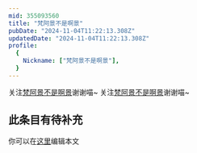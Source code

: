 ```yaml
---
mid: 355093560
title: "梵阿景不是啊景"
pubDate: "2024-11-04T11:22:13.308Z"
updatedDate: "2024-11-04T11:22:13.308Z"
profile:
  {
    Nickname: ["梵阿景不是啊景"],
  }
---
```


关注[梵阿景不是啊景](https://space.bilibili.com/355093560)谢谢喵~ 关注[梵阿景不是啊景](https://space.bilibili.com/355093560)谢谢喵~

## 此条目有待补充
你可以在[这里](https://github.com/Yuhanawa/VTuber.ICU/edit/master/src/content/v/梵阿景不是啊景/index.md)编辑本文
